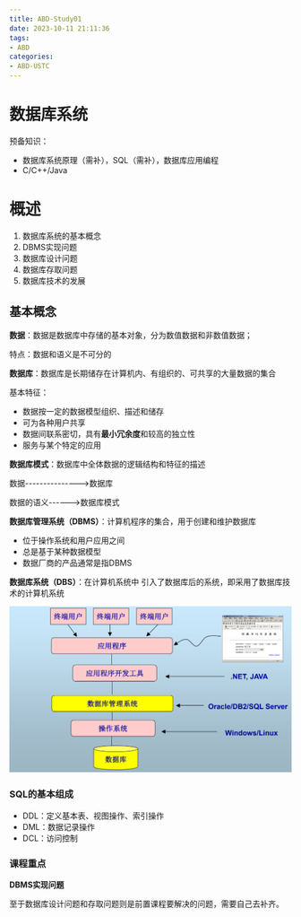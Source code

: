 ```yaml
---
title: ABD-Study01
date: 2023-10-11 21:11:36
tags:
- ABD
categories:
- ABD-USTC
---
```


# 数据库系统

预备知识：

- 数据库系统原理（需补），SQL（需补），数据库应用编程
- C/C++/Java

# 概述

1. 数据库系统的基本概念
2. DBMS实现问题
3. 数据库设计问题
4. 数据库存取问题
5. 数据库技术的发展

## 基本概念

**数据**：数据是数据库中存储的基本对象，分为数值数据和非数值数据；

特点：数据和语义是不可分的

**数据库**：数据库是长期储存在计算机内、有组织的、可共享的大量数据的集合

基本特征：

- 数据按一定的数据模型组织、描述和储存
- 可为各种用户共享
- 数据间联系密切，具有**最小冗余度**和较高的独立性
- 服务与某个特定的应用

**数据库模式**：数据库中全体数据的逻辑结构和特征的描述

数据--------------->数据库

数据的语义------>数据库模式

**数据库管理系统（DBMS）**：计算机程序的集合，用于创建和维护数据库

- 位于操作系统和用户应用之间
- 总是基于某种数据模型
- 数据厂商的产品通常是指DBMS

**数据库系统（DBS）**：在计算机系统中 引入了数据库后的系统，即采用了数据库技术的计算机系统

![图一](/figures/01-01.png)

### SQL的基本组成

- DDL：定义基本表、视图操作、索引操作
- DML：数据记录操作
- DCL：访问控制

### 课程重点

**DBMS实现问题**

至于数据库设计问题和存取问题则是前置课程要解决的问题，需要自己去补齐。

